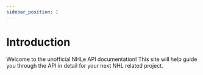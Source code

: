 ```yaml
---
sidebar_position: 1
---
```


# Introduction
Welcome to the unofficial NHLe API documentation! This site will help guide you through the API in detail for your next NHL related project.